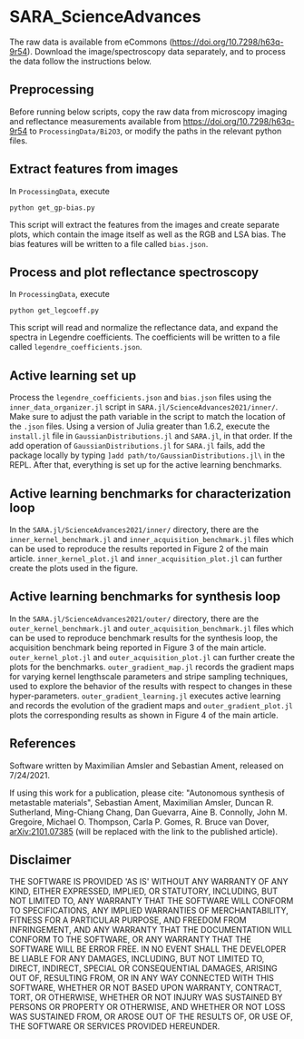 # SARA_ScienceAdvances

The raw data is available from eCommons (<https://doi.org/10.7298/h63q-9r54>). Download the image/spectroscopy data separately, and to process the data follow the instructions below.

## Preprocessing
Before running below scripts, copy the raw data from microscopy imaging and reflectance measurements available from <https://doi.org/10.7298/h63q-9r54> to `ProcessingData/Bi2O3`, or modify the paths in the relevant python files.

## Extract features from images
In `ProcessingData`, execute
```
python get_gp-bias.py
```
This script will extract the features from the images and create separate plots, which contain the image itself as well as the RGB and LSA bias.
The bias features will be written to a file called `bias.json`.

## Process and plot reflectance spectroscopy
In `ProcessingData`, execute
```
python get_legcoeff.py
```
This script will read and normalize the reflectance data, and expand the spectra in Legendre coefficients.
The coefficients will be written to a file called `legendre_coefficients.json`.

## Active learning set up

Process the `legendre_coefficients.json` and `bias.json` files using the `inner_data_organizer.jl` script in `SARA.jl/ScienceAdvances2021/inner/`. Make sure to adjust the path variable in the script to match the location of the `.json` files. 
Using a version of Julia greater than 1.6.2, execute the `install.jl` file in `GaussianDistributions.jl` and `SARA.jl`, in that order. 
If the add operation of `GaussianDistributions.jl` for `SARA.jl` fails, add the package locally by typing `]add path/to/GaussianDistributions.jl\` in the REPL.
After that, everything is set up for the active learning benchmarks.

## Active learning benchmarks for characterization loop

In the `SARA.jl/ScienceAdvances2021/inner/` directory, there are the `inner_kernel_benchmark.jl` and `inner_acquisition_benchmark.jl` files which can be used to reproduce the results reported in Figure 2 of the main article. 
`inner_kernel_plot.jl` and `inner_acquisition_plot.jl` can further create the plots used in the figure.

## Active learning benchmarks for synthesis loop

In the `SARA.jl/ScienceAdvances2021/outer/` directory, there are the `outer_kernel_benchmark.jl` and `outer_acquisition_benchmark.jl` files which can be used to reproduce benchmark results for the synthesis loop, the acquisition benchmark being reported in Figure 3 of the main article. 
`outer_kernel_plot.jl` and `outer_acquisition_plot.jl` can further create the plots for the benchmarks.
`outer_gradient_map.jl` records the gradient maps for varying kernel lengthscale parameters and stripe sampling techniques, used to explore the behavior of the results with respect to changes in these hyper-parameters.
`outer_gradient_learning.jl` executes active learning and records the evolution of the gradient maps and `outer_gradient_plot.jl` plots the corresponding results as shown in Figure 4 of the main article.



## References
Software written by Maximilian Amsler and Sebastian Ament, released on 7/24/2021.


If using this work for a publication, please cite:
"Autonomous synthesis of metastable materials", 
Sebastian Ament, Maximilian Amsler, Duncan R. Sutherland, Ming-Chiang Chang, Dan Guevarra, Aine B. Connolly, John M. Gregoire, Michael O. Thompson, Carla P. Gomes, R. Bruce van Dover, [arXiv:2101.07385](https://arxiv.org/abs/2101.07385) (will be replaced with the link to the published article).

## Disclaimer

THE SOFTWARE IS PROVIDED 'AS IS' WITHOUT ANY WARRANTY OF ANY KIND, EITHER
EXPRESSED, IMPLIED, OR STATUTORY, INCLUDING, BUT NOT LIMITED TO, ANY
WARRANTY THAT THE SOFTWARE WILL CONFORM TO SPECIFICATIONS, ANY IMPLIED
WARRANTIES OF MERCHANTABILITY, FITNESS FOR A PARTICULAR PURPOSE, AND
FREEDOM FROM INFRINGEMENT, AND ANY WARRANTY THAT THE DOCUMENTATION WILL
CONFORM TO THE SOFTWARE, OR ANY WARRANTY THAT THE SOFTWARE WILL BE ERROR
FREE. IN NO EVENT SHALL THE DEVELOPER BE LIABLE FOR ANY DAMAGES, INCLUDING, BUT
NOT LIMITED TO, DIRECT, INDIRECT, SPECIAL OR CONSEQUENTIAL DAMAGES,
ARISING OUT OF, RESULTING FROM, OR IN ANY WAY CONNECTED WITH THIS
SOFTWARE, WHETHER OR NOT BASED UPON WARRANTY, CONTRACT, TORT, OR
OTHERWISE, WHETHER OR NOT INJURY WAS SUSTAINED BY PERSONS OR PROPERTY OR
OTHERWISE, AND WHETHER OR NOT LOSS WAS SUSTAINED FROM, OR AROSE OUT OF
THE RESULTS OF, OR USE OF, THE SOFTWARE OR SERVICES PROVIDED HEREUNDER.
